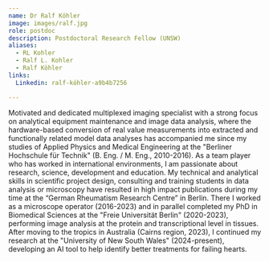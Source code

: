```yaml
---
name: Dr Ralf Köhler
image: images/ralf.jpg
role: postdoc
description: Postdoctoral Research Fellow (UNSW)
aliases:
  - RL Kohler
  - Ralf L. Kohler
  - Ralf Köhler
links:
  Linkedin: ralf-köhler-a9b4b7256

---
```


Motivated and dedicated multiplexed imaging specialist with a strong focus on analytical equipment maintenance and image data analysis, where the hardware-based conversion of real value measurements into extracted and functionally related model data analyses has accompanied me since my studies of Applied Physics and Medical Engineering at the "Berliner Hochschule für Technik" (B. Eng. / M. Eng., 2010-2016). As a team player who has worked in international environments, I am passionate about research, science, development and education. My technical and analytical skills in scientific project design, consulting and training students in data analysis or microscopy have resulted in high impact publications during my time at the “German Rheumatism Research Centre” in Berlin. There I worked as a microscope operator (2016-2023) and in parallel completed my PhD in Biomedical Sciences at the "Freie Universität Berlin" (2020-2023), performing image analysis at the protein and transcriptional level in tissues. After moving to the tropics in Australia (Cairns region, 2023), I continued my research at the "University of New South Wales" (2024-present), developing an AI tool to help identify better treatments for failing hearts.
